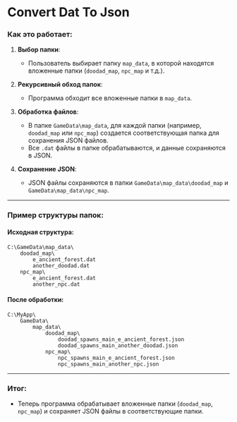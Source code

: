 # Convert Dat To Json
### Как это работает:
1. **Выбор папки**:
   - Пользователь выбирает папку `map_data`, в которой находятся вложенные папки (`doodad_map`, `npc_map` и т.д.).

2. **Рекурсивный обход папок**:
   - Программа обходит все вложенные папки в `map_data`.

3. **Обработка файлов**:
   - В папке `GameData\map_data`, для каждой папки (например, `doodad_map` или `npc_map`) создается соответствующая папка для сохранения JSON файлов.
   - Все `.dat` файлы в папке обрабатываются, и данные сохраняются в JSON.

4. **Сохранение JSON**:
   - JSON файлы сохраняются в папки `GameData\map_data\doodad_map` и `GameData\map_data\npc_map`.

---

### Пример структуры папок:
#### Исходная структура:
```
C:\GameData\map_data\
    doodad_map\
        e_ancient_forest.dat
        another_doodad.dat
    npc_map\
        e_ancient_forest.dat
        another_npc.dat
```

#### После обработки:
```
C:\MyApp\
    GameData\
        map_data\
            doodad_map\
                doodad_spawns_main_e_ancient_forest.json
                doodad_spawns_main_another_doodad.json
            npc_map\
                npc_spawns_main_e_ancient_forest.json
                npc_spawns_main_another_npc.json
```

---

### Итог:
- Теперь программа обрабатывает вложенные папки (`doodad_map`, `npc_map`) и сохраняет JSON файлы в соответствующие папки.

